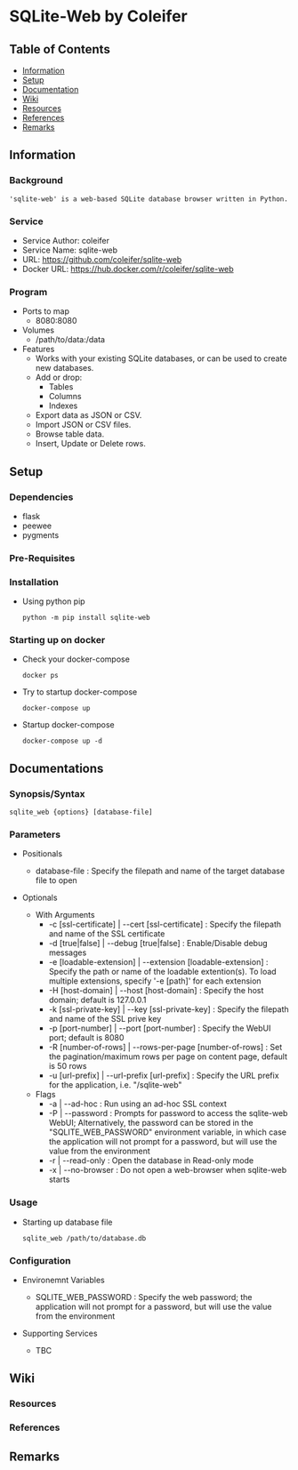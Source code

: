 # SQLite-Web by Coleifer

## Table of Contents
+ [Information](#information)
+ [Setup](#setup)
+ [Documentation](#documentation)
+ [Wiki](#wiki)
+ [Resources](#resources)
+ [References](#references)
+ [Remarks](#remarks)

## Information
### Background
```
'sqlite-web' is a web-based SQLite database browser written in Python.
```

### Service
+ Service Author: coleifer
+ Service Name: sqlite-web
+ URL: https://github.com/coleifer/sqlite-web
+ Docker URL: https://hub.docker.com/r/coleifer/sqlite-web

### Program
- Ports to map
    + 8080:8080
- Volumes
    + /path/to/data:/data
- Features
    + Works with your existing SQLite databases, or can be used to create new databases.
    - Add or drop:
        + Tables
        + Columns
        + Indexes
    + Export data as JSON or CSV.
    + Import JSON or CSV files.
    + Browse table data.
    + Insert, Update or Delete rows.

## Setup
### Dependencies
+ flask
+ peewee
+ pygments

### Pre-Requisites

### Installation
- Using python pip
    ```console
    python -m pip install sqlite-web
    ```

### Starting up on docker
- Check your docker-compose
    ```console
    docker ps
    ```
- Try to startup docker-compose
    ```console
    docker-compose up
    ```
- Startup docker-compose
    ```console
    docker-compose up -d
    ```

## Documentations

### Synopsis/Syntax
```console
sqlite_web {options} [database-file]
```

### Parameters
- Positionals
    + database-file : Specify the filepath and name of the target database file to open

- Optionals
    - With Arguments
        + -c [ssl-certificate] | --cert [ssl-certificate] : Specify the filepath and name of the SSL certificate
        + -d [true|false]  | --debug [true|false] : Enable/Disable debug messages
        + -e [loadable-extension] | --extension [loadable-extension] : Specify the path or name of the loadable extention(s). To load multiple extensions, specify '-e [path]' for each extension
        + -H [host-domain] | --host [host-domain] : Specify the host domain; default is 127.0.0.1
        + -k [ssl-private-key] | --key [ssl-private-key]  : Specify the filepath and name of the SSL prive key
        + -p [port-number] | --port [port-number] : Specify the WebUI port; default is 8080
        + -R [number-of-rows] | --rows-per-page [number-of-rows] : Set the pagination/maximum rows per page on content page, default is 50 rows
        + -u [url-prefix]  | --url-prefix [url-prefix] : Specify the URL prefix for the application, i.e. "/sqlite-web"
    - Flags
        + -a | --ad-hoc     : Run using an ad-hoc SSL context
        + -P | --password   : Prompts for password to access the sqlite-web WebUI; Alternatively, the password can be stored in the "SQLITE_WEB_PASSWORD" environment variable, in which case the application will not prompt for a password, but will use the value from the environment
        + -r | --read-only  : Open the database in Read-only mode
        + -x | --no-browser : Do not open a web-browser when sqlite-web starts

### Usage
- Starting up database file
    ```console
    sqlite_web /path/to/database.db
    ```

### Configuration
- Environemnt Variables
    + SQLITE_WEB_PASSWORD : Specify the web password; the application will not prompt for a password, but will use the value from the environment

- Supporting Services
    + TBC

## Wiki 

### Resources

### References

## Remarks
